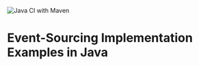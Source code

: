 ![Java CI with Maven](https://github.com/link-intersystems/java-event-sourcing/actions/workflows/maven.yml/badge.svg)

# Event-Sourcing Implementation Examples in Java

